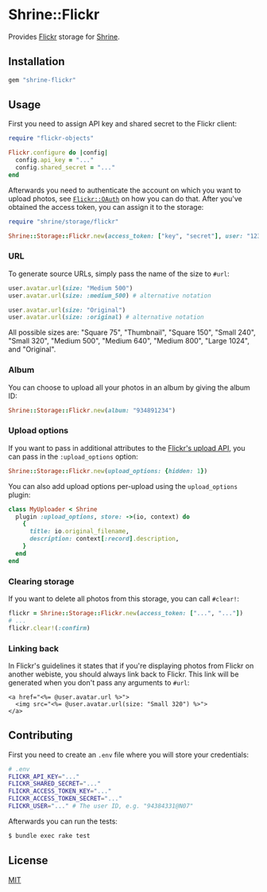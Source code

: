 # Shrine::Flickr

Provides [Flickr] storage for [Shrine].

## Installation

```ruby
gem "shrine-flickr"
```

## Usage

First you need to assign API key and shared secret to the Flickr client:

```rb
require "flickr-objects"

Flickr.configure do |config|
  config.api_key = "..."
  config.shared_secret = "..."
end
```

Afterwards you need to authenticate the account on which you want to upload
photos, see [`Flickr::OAuth`] on how you can do that. After you've obtained the
access token, you can assign it to the storage:

```rb
require "shrine/storage/flickr"

Shrine::Storage::Flickr.new(access_token: ["key", "secret"], user: "12345678@N01")
```

### URL

To generate source URLs, simply pass the name of the size to `#url`:

```rb
user.avatar.url(size: "Medium 500")
user.avatar.url(size: :medium_500) # alternative notation

user.avatar.url(size: "Original")
user.avatar.url(size: :original) # alternative notation
```

All possible sizes are: "Square 75", "Thumbnail", "Square 150", "Small 240",
"Small 320", "Medium 500", "Medium 640", "Medium 800", "Large 1024", and
"Original".

### Album

You can choose to upload all your photos in an album by giving the album ID:

```rb
Shrine::Storage::Flickr.new(album: "934891234")
```

### Upload options

If you want to pass in additional attributes to the [Flickr's upload API], you
can pass in the `:upload_options` option:

```rb
Shrine::Storage::Flickr.new(upload_options: {hidden: 1})
```

You can also add upload options per-upload using the `upload_options` plugin:

```rb
class MyUploader < Shrine
  plugin :upload_options, store: ->(io, context) do
    {
      title: io.original_filename,
      description: context[:record].description,
    }
  end
end
```

### Clearing storage

If you want to delete all photos from this storage, you can call `#clear!`:

```rb
flickr = Shrine::Storage::Flickr.new(access_token: ["...", "..."])
# ...
flickr.clear!(:confirm)
```

### Linking back

In Flickr's guidelines it states that if you're displaying photos from Flickr
on another webiste, you should always link back to Flickr. This link will be
generated when you don't pass any arguments to `#url`:

```erb
<a href="<%= @user.avatar.url %>">
  <img src="<%= @user.avatar.url(size: "Small 320") %>">
</a>
```

## Contributing

First you need to create an `.env` file where you will store your credentials:

```sh
# .env
FLICKR_API_KEY="..."
FLICKR_SHARED_SECRET="..."
FLICKR_ACCESS_TOKEN_KEY="..."
FLICKR_ACCESS_TOKEN_SECRET="..."
FLICKR_USER="..." # The user ID, e.g. "94384331@N07"
```

Afterwards you can run the tests:

```sh
$ bundle exec rake test
```

## License

[MIT](http://opensource.org/licenses/MIT)

[Flickr]: https://www.flickr.com/
[Shrine]: https://github.com/janko-m/shrine
[`Flickr::OAuth`]: http://www.rubydoc.info/github/janko-m/flickr-objects/master/Flickr/OAuth
[Flickr's upload API]: https://www.flickr.com/services/api/upload.api.html
